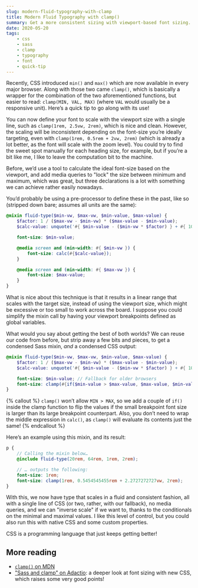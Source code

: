 ```yaml
---
slug: modern-fluid-typography-with-clamp
title: Modern Fluid Typography with clamp()
summary: Get a more consistent sizing with viewport-based font sizing.
date: 2020-05-20
tags:
    - css
    - sass
    - clamp
    - typography
    - font
    - quick-tip
---
```


Recently, CSS introduced `min()` and `max()` which are now available in every major browser. Along with those two came `clamp()`, which is basically a wrapper for the combination of the two aforementioned functions, but easier to read: `clamp(MIN, VAL, MAX)` (where `VAL` would usually be a responsive unit). Here’s a quick tip to go along with its use!

You can now define your font to scale with the viewport size with a single line, such as `clamp(1rem, 2.5vw, 2rem)`, which is nice and clean. However, the scaling will be inconsistent depending on the font-size you’re ideally targeting, even with `clamp(1rem, 0.5rem + 2vw, 2rem)` (which is already a lot better, as the font will scale with the zoom level). You could try to find the sweet spot manually for each heading size, for example, but if you’re a bit like me, I like to leave the computation bit to the machine.

Before, we’d use a tool to calculate the ideal font-size based on the viewport, and add media queries to "lock" the size between minimum and maximum, which was great, but three declarations is a lot with something we can achieve rather easily nowadays.

You’d probably be using a pre-processor to define these in the past, like so (stripped down bare; assumes all units are the same):

```scss
@mixin fluid-type($min-vw, $max-vw, $min-value, $max-value) {
	$factor: 1 / ($max-vw - $min-vw) * ($max-value - $min-value);
	$calc-value: unquote('#{ $min-value - ($min-vw * $factor) } + #{ 100vw * $factor }');

	font-size: $min-value;

	@media screen and (min-width: #{ $min-vw }) {
		font-size: calc(#{$calc-value});
	}

	@media screen and (min-width: #{ $max-vw }) {
		font-size: $max-value;
	}
}
```

What is nice about this technique is that it results in a linear range that scales with the target size, instead of using the viewport size, which might be excessive or too small to work across the board. I suppose you could simplify the mixin call by having your viewport breakpoints defined as global variables.

What would you say about getting the best of both worlds? We can reuse our code from before, but strip away a few bits and pieces, to get a condensed Sass mixin, _and_ a condensed CSS output:

```scss
@mixin fluid-type($min-vw, $max-vw, $min-value, $max-value) {
	$factor: 1 / ($max-vw - $min-vw) * ($max-value - $min-value);
	$calc-value: unquote('#{ $min-value - ($min-vw * $factor) } + #{ 100vw * $factor }');

	font-size: $min-value; // Fallback for older browsers
	font-size: clamp(#{if($min-value > $max-value, $max-value, $min-value)}, #{$calc-value}, #{if($min-value > $max-value, $min-value, $max-value)});
}
```

{% callout %}
`clamp()` won’t allow `MIN > MAX`, so we add a couple of `if()` inside the clamp function to flip the values if the small breakpoint font size is larger than its large breakpoint counterpart. Also, you don’t need to wrap the middle expression in `calc()`, as `clamp()` will evaluate its contents just the same!
{% endcallout %}

Here’s an example using this mixin, and its result:

```scss
p {
	// Calling the mixin below…
	@include fluid-type(20rem, 64rem, 1rem, 2rem);

	// … outputs the following:
	font-size: 1rem;
	font-size: clamp(1rem, 0.5454545455rem + 2.2727272727vw, 2rem);
}
```

With this, we now have type that scales in a fluid and consistent fashion, all with a single line of CSS (or two, rather, with our fallback), no media queries, and we can "inverse scale" if we want to, thanks to the conditionals on the minimal and maximal values. I like this level of control, but you could also run this with native CSS and some custom properties.

CSS is a programming language that just keeps getting better!

## More reading

-   [`clamp()` on MDN](https://developer.mozilla.org/en-US/docs/Web/CSS/clamp)
-   ["Sass and clamp" on Adactio](https://adactio.com/journal/16887): a deeper look at font sizing with new CSS, which raises some very good points!
